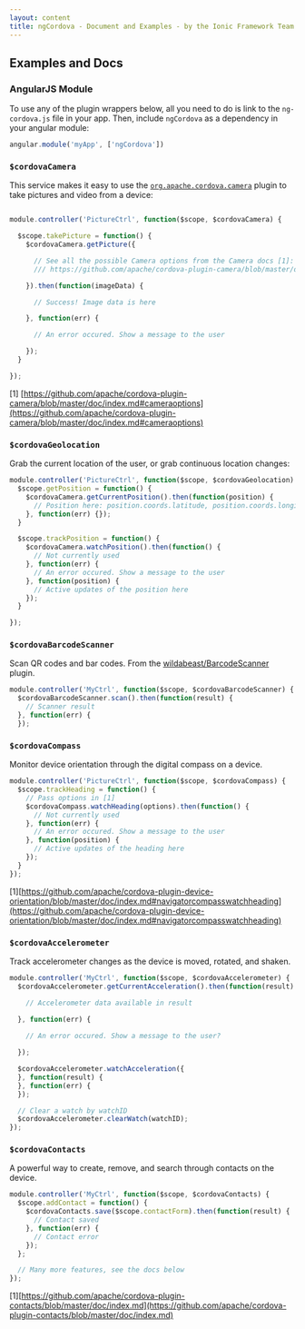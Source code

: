 ```yaml
---
layout: content
title: ngCordova - Document and Examples - by the Ionic Framework Team
---
```


## Examples and Docs

### AngularJS Module

To use any of the plugin wrappers below, all you need to do is link to the `ng-cordova.js` file in your app. Then, include `ngCordova` as a dependency in your angular module:

```javascript
angular.module('myApp', ['ngCordova'])
```

### `$cordovaCamera`

This service makes it easy to use the [`org.apache.cordova.camera`](https://github.com/apache/cordova-plugin-camera) plugin to take pictures and video
from a device:

```javascript

module.controller('PictureCtrl', function($scope, $cordovaCamera) {

  $scope.takePicture = function() {
    $cordovaCamera.getPicture({

      // See all the possible Camera options from the Camera docs [1]:
      /// https://github.com/apache/cordova-plugin-camera/blob/master/doc/index.md#cameraoptions

    }).then(function(imageData) {

      // Success! Image data is here

    }, function(err) {

      // An error occured. Show a message to the user

    });
  }

});
```

[1] [https://github.com/apache/cordova-plugin-camera/blob/master/doc/index.md#cameraoptions](https://github.com/apache/cordova-plugin-camera/blob/master/doc/index.md#cameraoptions)

### `$cordovaGeolocation`

Grab the current location of the user, or grab continuous location changes:

```javascript
module.controller('PictureCtrl', function($scope, $cordovaGeolocation) {
  $scope.getPosition = function() {
    $cordovaCamera.getCurrentPosition().then(function(position) {
      // Position here: position.coords.latitude, position.coords.longitude
    }, function(err) {});
  }

  $scope.trackPosition = function() {
    $cordovaCamera.watchPosition().then(function() {
      // Not currently used
    }, function(err) {
      // An error occured. Show a message to the user
    }, function(position) {
      // Active updates of the position here
    });
  }

});
```

### `$cordovaBarcodeScanner`

Scan QR codes and bar codes. From the [wildabeast/BarcodeScanner](https://github.com/wildabeast/BarcodeScanner) plugin.


```javascript
module.controller('MyCtrl', function($scope, $cordovaBarcodeScanner) {
  $cordovaBarcodeScanner.scan().then(function(result) {
    // Scanner result
  }, function(err) {
  });
```

### `$cordovaCompass`

Monitor device orientation through the digital compass on a device.

```javascript
module.controller('PictureCtrl', function($scope, $cordovaCompass) {
  $scope.trackHeading = function() {
    // Pass options in [1]
    $cordovaCompass.watchHeading(options).then(function() {
      // Not currently used
    }, function(err) {
      // An error occured. Show a message to the user
    }, function(position) {
      // Active updates of the heading here
    });
  }
});
```

[1][https://github.com/apache/cordova-plugin-device-orientation/blob/master/doc/index.md#navigatorcompasswatchheading](https://github.com/apache/cordova-plugin-device-orientation/blob/master/doc/index.md#navigatorcompasswatchheading)

### `$cordovaAccelerometer`

Track accelerometer changes as the device is moved, rotated, and shaken.


```javascript
module.controller('MyCtrl', function($scope, $cordovaAccelerometer) {
  $cordovaAccelerometer.getCurrentAcceleration().then(function(result) {

    // Accelerometer data available in result

  }, function(err) {
  
    // An error occured. Show a message to the user?

  });

  $cordovaAccelerometer.watchAcceleration({
  }, function(result) {
  }, function(err) {
  });

  // Clear a watch by watchID
  $cordovaAccelerometer.clearWatch(watchID);
});
```

### `$cordovaContacts`

A powerful way to create, remove, and search through contacts on the device.

```javascript
module.controller('MyCtrl', function($scope, $cordovaContacts) {
  $scope.addContact = function() {
    $cordovaContacts.save($scope.contactForm).then(function(result) {
      // Contact saved
    }, function(err) {
      // Contact error
    });
  };

  // Many more features, see the docs below
});
```

[1][https://github.com/apache/cordova-plugin-contacts/blob/master/doc/index.md](https://github.com/apache/cordova-plugin-contacts/blob/master/doc/index.md)
